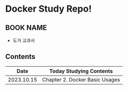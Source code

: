 # Docker Study Repo!

## BOOK NAME

- 도거 교과서

## Contents
| Date       | Today Studying Contents        | 
|------------|--------------------------------|
| 2023.10.15 | Chapter 2. Docker Basic Usages |
